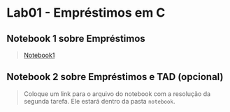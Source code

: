 # Lab01 - Empréstimos em C


## Notebook 1 sobre Empréstimos

> [Notebook1](notebook/emprestimo01-11.ipynb)

## Notebook 2 sobre Empréstimos e TAD (opcional)

> Coloque um link para o arquivo do notebook com a resolução da segunda tarefa. Ele estará dentro da pasta `notebook`.
